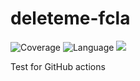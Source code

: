 # deleteme-fcla
![Coverage](https://img.shields.io/codecov/c/github/nlasagni/deleteme-fcla)
![Language](https://img.shields.io/github/languages/top/nlasagni/deleteme-fcla)
<a href="https://nlasagni.github.io/deleteme-fcla/dokka/"><img src="https://img.shields.io/badge/docs%20by-Dokka-green.svg"/></a>

Test for GitHub actions
